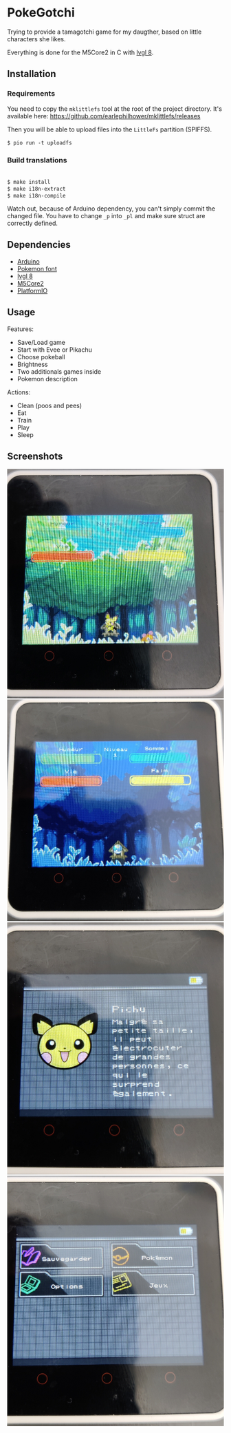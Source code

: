 # PokeGotchi

Trying to provide a tamagotchi game for my daugther, based on little characters she likes.

Everything is done for the M5Core2 in C with [lvgl 8](https://github.com/lvgl/lvgl).

## Installation

### Requirements

You need to copy the `mklittlefs` tool at the root of the project directory.
It's available here: https://github.com/earlephilhower/mklittlefs/releases

Then you will be able to upload files into the `LittleFs` partition (SPIFFS).

```
$ pio run -t uploadfs
```

### Build translations

```shell

$ make install
$ make i18n-extract
$ make i18n-compile
```

Watch out, because of Arduino dependency, you can't simply commit the changed file.
You have to change `_p` into `_pl` and make sure struct are correctly defined.

## Dependencies

 - [Arduino](https://github.com/arduino/Arduino)
 - [Pokemon font](https://github.com/PascalPixel/pokemon-font)
 - [lvgl 8](https://github.com/lvgl/lvgl)
 - [M5Core2](https://github.com/m5stack/M5Core2)
 - [PlatformIO](https://platformio.org/)


## Usage

Features:

- Save/Load game
- Start with Evee or Pikachu
- Choose pokeball
- Brightness
- Two additionals games inside
- Pokemon description

Actions:

- Clean (poos and pees)
- Eat
- Train
- Play
- Sleep

## Screenshots


![Day](doc/day.jpg)
![Night](doc/night.jpg)
![Pokemon description](doc/resume.jpg)
![Actions](doc/actions.jpg)